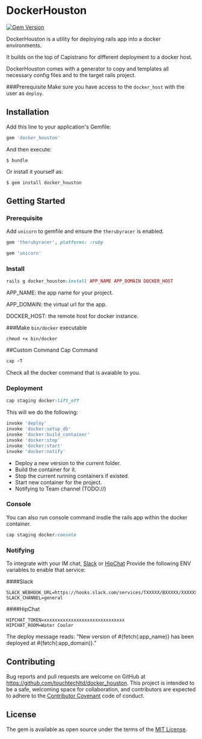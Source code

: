 # DockerHouston

[![Gem Version](https://badge.fury.io/rb/docker_houston.svg)](https://badge.fury.io/rb/docker_houston)

DockerHouston is a utility for deploying rails app into a docker environments.

It builds on the top of Capistrano for different deployment to a docker host.

DockerHouston comes with a generator to copy and templates all necessary config files and to the target rails project.

###Prerequisite
Make sure you have access to the ``docker_host`` with the user as ``deploy``.

## Installation

Add this line to your application's Gemfile:

```ruby
gem 'docker_houston'

```

And then execute:

    $ bundle

Or install it yourself as:

    $ gem install docker_houston

## Getting Started


### Prerequisite

Add `unicorn` to gemfile and ensure the `therubyracer` is enabled.

```ruby
gem 'therubyracer', platforms: :ruby

gem 'unicorn'

```

### Install

```ruby
rails g docker_houston:install APP_NAME APP_DOMAIN DOCKER_HOST

```

APP_NAME: the app name for your project.

APP_DOMAIN: the virtual url for the app.

DOCKER_HOST: the remote host for docker instance.


###Make `bin/docker` executable

```
chmod +x bin/docker

```

##Custom Command Cap Command

```ruby
cap -T

```
Check all the docker command that is avaiable to you.


### Deployment

```ruby
cap staging docker:lift_off

```

This will we do the following:

```ruby
invoke 'deploy'
invoke 'docker:setup_db'
invoke 'docker:build_container'
invoke 'docker:stop'
invoke 'docker:start'
invoke 'docker:notify'

```
* Deploy a new version to the current folder.
* Build the container for it.
* Stop the current running containers if existed.
* Start new container for the project.
* Notifying to Team channel (TODO://)


### Console
You can also run console command insdie the rails app within the docker container.

```ruby
cap staging docker:console

```

### Notifying
To integrate with your IM chat, [Slack](https://slack.com) or [HipChat](https://www.hipchat.com)
Provide the following ENV variables to enable that service:

####Slack
```
SLACK_WEBHOOK_URL=https://hooks.slack.com/services/TXXXXX/BXXXXX/XXXXXXXXXX
SLACK_CHANNEL=general

```

####HipChat
```
HIPCHAT_TOKEN=xxxxxxxxxxxxxxxxxxxxxxxxxxxxxx
HIPCHAT_ROOM=Water Cooler

```

The deploy message reads: "New version of #{fetch(:app_name)} has been deployed at #{fetch(:app_domain)}."

## Contributing

Bug reports and pull requests are welcome on GitHub at https://github.com/touchtechltd/docker_houston. This project is intended to be a safe, welcoming space for collaboration, and contributors are expected to adhere to the [Contributor Covenant](contributor-covenant.org) code of conduct.


## License

The gem is available as open source under the terms of the [MIT License](http://opensource.org/licenses/MIT).
